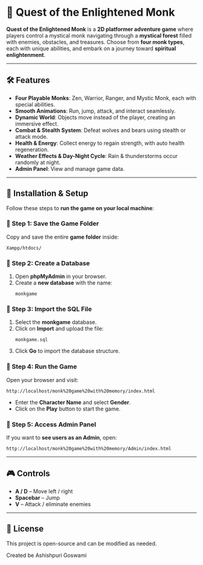 

# **🌟 Quest of the Enlightened Monk**  

**Quest of the Enlightened Monk** is a **2D platformer adventure game** where players control a mystical monk navigating through a **mystical forest** filled with enemies, obstacles, and treasures. Choose from **four monk types**, each with unique abilities, and embark on a journey toward **spiritual enlightenment**.  

---

## **🛠️ Features**  

- **Four Playable Monks**: Zen, Warrior, Ranger, and Mystic Monk, each with special abilities.  
- **Smooth Animations**: Run, jump, attack, and interact seamlessly.  
- **Dynamic World**: Objects move instead of the player, creating an immersive effect.  
- **Combat & Stealth System**: Defeat wolves and bears using stealth or attack mode.  
- **Health & Energy**: Collect energy to regain strength, with auto health regeneration.  
- **Weather Effects & Day-Night Cycle**: Rain & thunderstorms occur randomly at night.  
- **Admin Panel**: View and manage game data.  

---

## **📂 Installation & Setup**  

Follow these steps to **run the game on your local machine**:  

### **🔹 Step 1: Save the Game Folder**  
Copy and save the entire **game folder** inside:  
```
Xampp/htdocs/
```

### **🔹 Step 2: Create a Database**  
1. Open **phpMyAdmin** in your browser.  
2. Create a **new database** with the name:  
   ```
   monkgame
   ```

### **🔹 Step 3: Import the SQL File**  
1. Select the **monkgame** database.  
2. Click on **Import** and upload the file:  
   ```
   monkgame.sql
   ```
3. Click **Go** to import the database structure.  

### **🔹 Step 4: Run the Game**  
Open your browser and visit:  
```
http://localhost/monk%20game%20with%20memory/index.html
```
- Enter the **Character Name** and select **Gender**.  
- Click on the **Play** button to start the game.  

### **🔹 Step 5: Access Admin Panel**  
If you want to **see users as an Admin**, open:  
```
http://localhost/monk%20game%20with%20memory/Admin/index.html
```

---

## **🎮 Controls**  
- **A / D** – Move left / right  
- **Spacebar** – Jump  
- **V** – Attack / eliminate enemies  

---

## **📜 License**  
This project is open-source and can be modified as needed.  

Created be Ashishpuri Goswami
